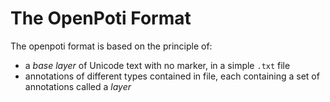 # The OpenPoti Format

The openpoti format is based on the principle of:
- a *base layer* of Unicode text with no marker, in a simple `.txt` file
- annotations of different types contained in file, each containing a set of annotations called a *layer*
